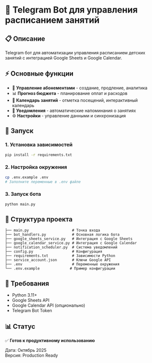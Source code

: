 # 🤖 Telegram Bot для управления расписанием занятий

## 📋 Описание
Telegram бот для автоматизации управления расписанием детских занятий с интеграцией Google Sheets и Google Calendar.

## ⚡ Основные функции
- 📄 **Управление абонементами** - создание, продление, аналитика
- 📊 **Прогноз бюджета** - планирование оплат и расходов  
- 📅 **Календарь занятий** - отметка посещений, интерактивный календарь
- 🔔 **Уведомления** - автоматические напоминания о занятиях
- ⚙️ **Настройки** - управление данными и синхронизация

## 🚀 Запуск

### 1. Установка зависимостей
```bash
pip install -r requirements.txt
```

### 2. Настройка окружения
```bash
cp .env.example .env
# Заполните переменные в .env файле
```

### 3. Запуск бота
```bash
python main.py
```

## 📁 Структура проекта
```
├── main.py                    # Точка входа
├── bot_handlers.py            # Основная логика бота
├── google_sheets_service.py   # Интеграция с Google Sheets
├── google_calendar_service.py # Интеграция с Google Calendar  
├── notification_scheduler.py  # Система уведомлений
├── config.py                  # Конфигурация
├── requirements.txt           # Зависимости Python
├── service_account.json       # Ключи Google API
├── .env                       # Переменные окружения
└── .env.example              # Пример конфигурации
```

## 🔧 Требования
- Python 3.11+
- Google Sheets API
- Google Calendar API (опционально)
- Telegram Bot Token

## 📊 Статус
✅ **Готов к продуктивному использованию**

Дата: Октябрь 2025  
Версия: Production Ready
